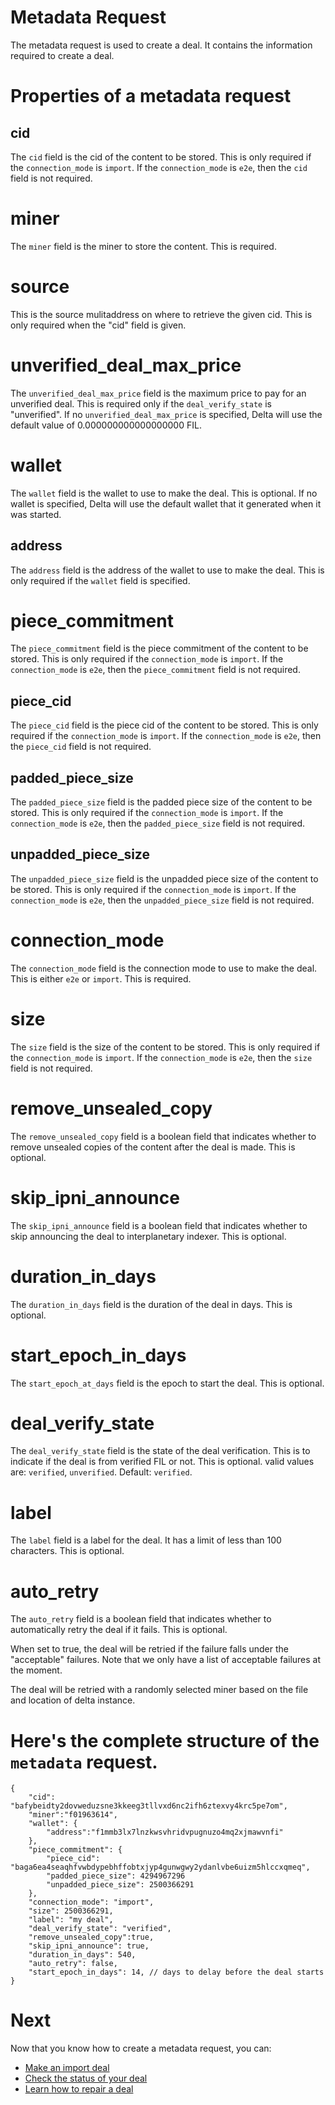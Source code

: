 # Metadata Request

The metadata request is used to create a deal. It contains the information required to create a deal.

# Properties of a metadata request
## cid
The `cid` field is the cid of the content to be stored. This is only required if the `connection_mode` is `import`. If the `connection_mode` is `e2e`, then the `cid` field is not required.
# miner
The `miner` field is the miner to store the content. This is required.
# source
This is the source mulitaddress on where to retrieve the given cid. This is only required when the "cid" field is given.
# unverified_deal_max_price
The `unverified_deal_max_price` field is the maximum price to pay for an unverified deal. This is required only if the `deal_verify_state` is "unverified". If no `unverified_deal_max_price` is specified, Delta will use the default value of 0.000000000000000000 FIL.
# wallet
The `wallet` field is the wallet to use to make the deal. This is optional. If no wallet is specified, Delta will use the default wallet that it generated when it was started.
## address
The `address` field is the address of the wallet to use to make the deal. This is only required if the `wallet` field is specified.
# piece_commitment
The `piece_commitment` field is the piece commitment of the content to be stored. This is only required if the `connection_mode` is `import`. If the `connection_mode` is `e2e`, then the `piece_commitment` field is not required.
## piece_cid 
The `piece_cid` field is the piece cid of the content to be stored. This is only required if the `connection_mode` is `import`. If the `connection_mode` is `e2e`, then the `piece_cid` field is not required.
## padded_piece_size
The `padded_piece_size` field is the padded piece size of the content to be stored. This is only required if the `connection_mode` is `import`. If the `connection_mode` is `e2e`, then the `padded_piece_size` field is not required.
## unpadded_piece_size 
The `unpadded_piece_size` field is the unpadded piece size of the content to be stored. This is only required if the `connection_mode` is `import`. If the `connection_mode` is `e2e`, then the `unpadded_piece_size` field is not required.
# connection_mode
The `connection_mode` field is the connection mode to use to make the deal. This is either `e2e` or `import`. This is required.
# size
The `size` field is the size of the content to be stored. This is only required if the `connection_mode` is `import`. If the `connection_mode` is `e2e`, then the `size` field is not required.
# remove_unsealed_copy
The `remove_unsealed_copy` field is a boolean field that indicates whether to remove unsealed copies of the content after the deal is made. This is optional. 
# skip_ipni_announce
The `skip_ipni_announce` field is a boolean field that indicates whether to skip announcing the deal to interplanetary indexer. This is optional. 
# duration_in_days
The `duration_in_days` field is the duration of the deal in days. This is optional.
# start_epoch_in_days
The `start_epoch_at_days` field is the epoch to start the deal. This is optional.
# deal_verify_state
The `deal_verify_state` field is the state of the deal verification. This is to indicate if the deal is from verified FIL or not. This is optional.
valid values are: `verified`, `unverified`. Default: `verified`.
# label
The `label` field is a label for the deal. It has a limit of less than 100 characters. This is optional.
# auto_retry
The `auto_retry` field is a boolean field that indicates whether to automatically retry the deal if it fails. This is optional.

When set to true, the deal will be retried if the failure falls under the "acceptable" failures. Note that we only have a list of acceptable failures at the moment.

The deal will be retried with a randomly selected miner based on the file and location of delta instance.

# Here's the complete structure of the `metadata` request.
```
{
    "cid": "bafybeidty2dovweduzsne3kkeeg3tllvxd6nc2ifh6ztexvy4krc5pe7om",
    "miner":"f01963614",
    "wallet": {
        "address":"f1mmb3lx7lnzkwsvhridvpugnuzo4mq2xjmawvnfi"
    },
    "piece_commitment": {
        "piece_cid": "baga6ea4seaqhfvwbdypebhffobtxjyp4gunwgwy2ydanlvbe6uizm5hlccxqmeq",
        "padded_piece_size": 4294967296
        "unpadded_piece_size": 2500366291
    },
    "connection_mode": "import",
    "size": 2500366291,
    "label": "my deal",
    "deal_verify_state": "verified",
    "remove_unsealed_copy":true, 
    "skip_ipni_announce": true,
    "duration_in_days": 540, 
    "auto_retry": false,
    "start_epoch_in_days": 14, // days to delay before the deal starts
}
```

# Next
Now that you know how to create a metadata request, you can:
- [Make an import deal](./make-import-deal.md)
- [Check the status of your deal](content-deal-status.md)
- [Learn how to repair a deal](repair-retry.md)
